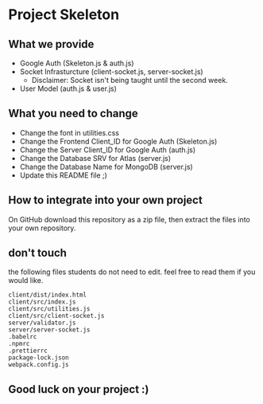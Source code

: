 # Project Skeleton

## What we provide

- Google Auth (Skeleton.js & auth.js)
- Socket Infrasturcture (client-socket.js, server-socket.js)
  - Disclaimer: Socket isn't being taught until the second week.
- User Model (auth.js & user.js)

## What you need to change

- Change the font in utilities.css
- Change the Frontend Client_ID for Google Auth (Skeleton.js)
- Change the Server Client_ID for Google Auth (auth.js)
- Change the Database SRV for Atlas (server.js)
- Change the Database Name for MongoDB (server.js)
- Update this README file ;)

## How to integrate into your own project

On GitHub download this repository as a zip file, then extract the files into your own repository.

## don't touch

the following files students do not need to edit. feel free to read them if you would like.

```
client/dist/index.html
client/src/index.js
client/src/utilities.js
client/src/client-socket.js
server/validator.js
server/server-socket.js
.babelrc
.npmrc
.prettierrc
package-lock.json
webpack.config.js
```

## Good luck on your project :)
